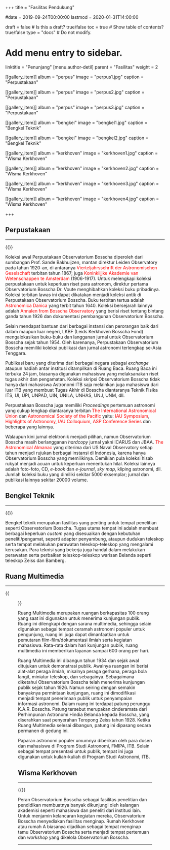 +++
title = "Fasilitas Pendukung"

#date = 2019-09-24T00:00:00
lastmod = 2020-01-31T14:00:00

draft = false  # Is this a draft? true/false
toc = true  # Show table of contents? true/false
type = "docs"  # Do not modify.

# Add menu entry to sidebar.
linktitle = "Penunjang"
[menu.author-detil]
  parent = "Fasilitas"
  weight = 2

[[gallery_item]]
album = "perpus"
image = "perpus1.jpg"
caption = "Perpustakaan"

[[gallery_item]]
album = "perpus"
image = "perpus2.jpg"
caption = "Perpustakaan"

[[gallery_item]]
album = "perpus"
image = "perpus3.jpg"
caption = "Perpustakaan"

[[gallery_item]]
album = "bengkel"
image = "bengkel1.jpg"
caption = "Bengkel Teknik"

[[gallery_item]]
album = "bengkel"
image = "bengkel2.jpg"
caption = "Bengkel Teknik"

[[gallery_item]]
album = "kerkhoven"
image = "kerkhoven1.jpg"
caption = "Wisma Kerkhoven"

[[gallery_item]]
album = "kerkhoven"
image = "kerkhoven2.jpg"
caption = "Wisma Kerkhoven"

[[gallery_item]]
album = "kerkhoven"
image = "kerkhoven3.jpg"
caption = "Wisma Kerkhoven"

[[gallery_item]]
album = "kerkhoven"
image = "kerkhoven4.jpg"
caption = "Wisma Kerkhoven"

+++

## Perpustakaan
***
{{<foldergallery src="library" >}}

Koleksi awal Perpustakaan Observatorium Bosscha diperoleh dari sumbangan Prof. Sande Bakhuijzen, mantan direktur Leiden Observatory pada tahun 1920-an, di antaranya <font color="red">Vierteljahrsschrift der Astronomischen Geselschaft</font> terbitan tahun 1867;  juga <font color="red">Koninklijjke Akademie van Wetenschappen te Amsterdam</font> (1906-1917). Untuk melengkapi koleksi perpustakaan untuk keperluan riset para astronom, direktur pertama Observatorium Bosscha Dr. Voute menghibahkan koleksi buku pribadinya.  Koleksi terbitan lawas ini dapat dikatakan menjadi koleksi antik di Perpustakaan Observatorium Bosscha. Buku terbitan tertua adalah <font color="red">Astronomica Danica</font> yang terbit tahun 1640. Koleksi bersejarah lainnya adalah <font color="red">Annalen from Bosscha Observatory</font> yang berisi riset tentang bintang ganda tahun 1926 dan dokumentasi pembangunan Observatorium Bosscha.

Selain mendapat bantuan dari berbagai instansi dan perorangan baik dari dalam maupun luar negeri, LKBF (Leids Kerkhoven Bosscha Fond) mengalokasikan buku-buku dan langganan jurnal untuk Observatorium Bosscha sejak tahun 1954. Oleh karenanya, Perpustakaan Observatorium Bosscha memiliki koleksi publikasi dan jurnal astronomi terlengkap se-Asia Tenggara.  

Publikasi baru yang diterima dari berbagai negara sebagai *exchange* ataupun hadiah antar institusi  ditampilkan di Ruang Baca. Ruang Baca ini terbuka 24 jam, biasanya digunakan mahasiswa yang melaksanakan riset tugas akhir dan pengamatan.  Koleksi skripsi Observatorium Bosscha tidak hanya dari mahasiswa Astronomi ITB saja melainkan juga mahasiswa dari luar ITB yang membuat Tugas Akhir di Bosscha diantaranya Teknik Fisika ITS, UI, UPI, UNPAD, UIN, UNILA, UNHAS, UNJ, UNM, dll.

Perpustakaan Bosscha juga memiliki *Proceedings* pertemuan astronomi yang cukup lengkap diantaranya terbitan <font color='red'>The International Astronomical Union</font> dan <font color='red'>Astronomical Society of the Pacific</font> yaitu: <font color='red'>IAU Symposium</font>, <font color='red'>Highlights of Astronomy</font>, <font color='red'>IAU Colloquium</font>, <font color='red'>ASP Conference Series</font> dan beberapa yang lainnya.

Walaupun kini jurnal elektronik menjadi pilihan, namun Observatorium Bosscha masih berlangganan *hardcopy* jurnal yakni ICARUS dan JBAA. <font color='red'>The Astronomical Almanac</font> yang diterima dari US Naval Observatory setiap tahun menjadi rujukan berbagai instansi di Indonesia, karena hanya Observatorium Bosscha yang memilikinya. Demikian pula koleksi hisab rukyat menjadi acuan untuk keperluan menentukan hilal. Koleksi lainnya adalah foto-foto, CD, *e-book* dan *e-journal*, *sky map*, kliping astronomi, dll. Jumlah koleksi buku yang dimiliki sekitar 5000 eksemplar; jurnal dan publikasi lainnya sekitar 20000 volume.


## Bengkel Teknik
***
{{<foldergallery src="bengkel" >}}

Bengkel teknik merupakan fasilitas yang penting untuk tempat penelitian seperti Observatorium Bosscha. Tugas utama tempat ini adalah membuat berbagai keperluan *custom* yang disesuaikan dengan kebutuhan peneliti/pengamat, seperti adapter penyambung, ataupun dudukan teleskop serta tempat melakukan perawatan teleskop-teleskop yang mengalami kerusakan. Para teknisi yang bekerja juga handal dalam melakukan perawatan serta perbaikan teleskop-teleskop warisan Belanda seperti teleskop Zeiss dan Bamberg.


## Ruang Multimedia
***

{{<figure library="1" src="multi.jpg">}}

Ruang Multimedia merupakan ruangan berkapasitas 100 orang yang saat ini digunakan untuk menerima kunjungan publik. Ruang ini dilengkapi dengan sarana multimedia, sehingga selain digunakan sebagai tempat ceramah astronomi populer untuk pengunjung, ruang ini juga dapat dimanfaatkan untuk pemutaran film-film/dokumentasi ilmiah serta kegiatan mahasiswa. Rata-rata dalam hari kunjungan publik, ruang multimedia ini memberikan layanan sampai 600 orang per hari.

Ruang Multimedia ini dibangun tahun 1934 dan sejak awal ditujukan untuk demonstrasi publik. Awalnya ruangan ini berisi alat-alat peraga ilmiah, misalnya peraga gerhana, peraga bola langit, miniatur teleskop, dan sebagainya. Sebagaimana diketahui Observatorium Bosscha telah menerima kunjungan publik sejak tahun 1926. Namun seiring dengan semakin banyaknya permintaan kunjungan, ruang ini dimodifikasi menjadi tempat penerimaan publik untuk penyampaian informasi astronomi. Dalam ruang ini terdapat patung perunggu K.A.R. Bosscha. Patung tersebut merupakan cinderamata dari Perhimpunan Astronomi Hindia Belanda kepada Bosscha, yang diserahkan saat penyerahan Teropong Zeiss tahun 1928. Ketika Ruang Multimedia selesai dibangun, patung ini dipasang secara permanen di gedung ini.

Paparan astronomi populer umumnya diberikan oleh para dosen dan mahasiswa di Program Studi Astronomi, FMIPA, ITB. Selain sebagai tempat presentasi untuk publik, tempat ini juga digunakan untuk kuliah-kuliah di Program Studi Astronomi, ITB.
## Wisma Kerkhoven
***
{{<foldergallery src="kerkhoven">}}

Peran Observatorium Bosscha sebagai fasilitas penelitian dan pendidikan membuatnya banyak dikunjungi oleh kalangan akademisi seperti mahasiswa dan peneliti dari institusi lain. Untuk menjamin kelancaran kegiatan mereka, Observatorium Bosscha menyediakan fasilitas menginap. Rumah Kerkhoven atau rumah A biasanya dijadikan sebagai tempat menginap tamu Observatorium Bosscha serta menjadi tempat pertemuan dan *workshop* yang dikelola Observatorium Bosscha.

<!-- ## Museum -->
***